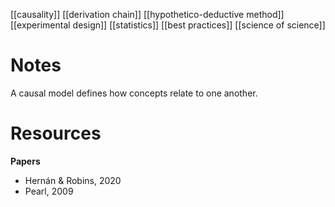 [[causality]]
[[derivation chain]]
[[hypothetico-deductive method]]
[[experimental design]]
[[statistics]]
[[best practices]]
[[science of science]]

# Notes
A causal model defines how concepts relate to one another.

# Resources
**Papers**
- Hernán & Robins, 2020
- Pearl, 2009